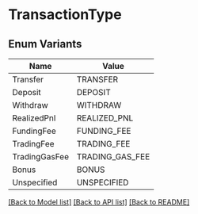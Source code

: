 # TransactionType

## Enum Variants

| Name | Value |
|---- | -----|
| Transfer | TRANSFER |
| Deposit | DEPOSIT |
| Withdraw | WITHDRAW |
| RealizedPnl | REALIZED_PNL |
| FundingFee | FUNDING_FEE |
| TradingFee | TRADING_FEE |
| TradingGasFee | TRADING_GAS_FEE |
| Bonus | BONUS |
| Unspecified | UNSPECIFIED |


[[Back to Model list]](../README.md#documentation-for-models) [[Back to API list]](../README.md#documentation-for-api-endpoints) [[Back to README]](../README.md)


